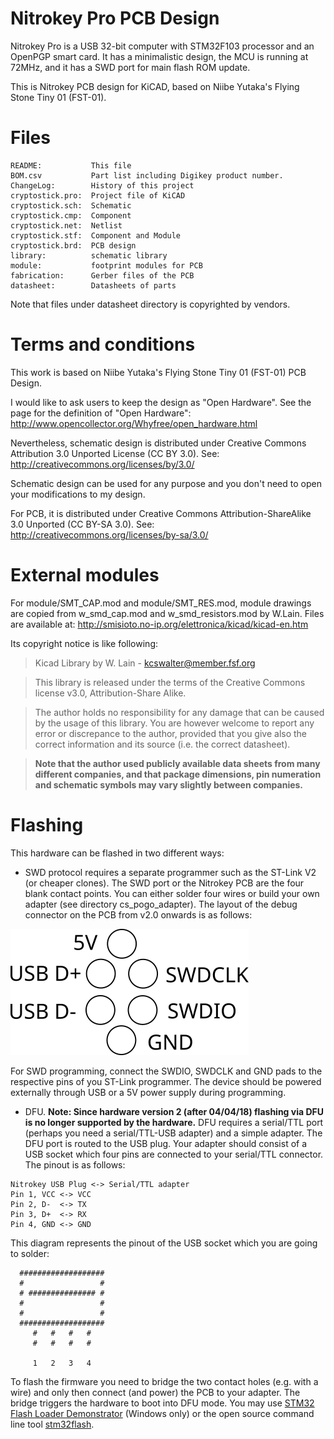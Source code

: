 Nitrokey Pro PCB Design
===================================================

Nitrokey Pro is a USB 32-bit computer with STM32F103 processor and
an OpenPGP smart card. It has a minimalistic design, the MCU is running
at 72MHz, and it has a SWD port for main flash ROM update.

This is Nitrokey PCB design for KiCAD, based on Niibe
Yutaka's Flying Stone Tiny 01 (FST-01).

Files
=====

    README:           This file
    BOM.csv           Part list including Digikey product number.
    ChangeLog:        History of this project
    cryptostick.pro:  Project file of KiCAD
    cryptostick.sch:  Schematic
    cryptostick.cmp:  Component
    cryptostick.net:  Netlist
    cryptostick.stf:  Component and Module
    cryptostick.brd:  PCB design
    library:          schematic library
    module:           footprint modules for PCB
    fabrication:      Gerber files of the PCB
    datasheet:        Datasheets of parts

Note that files under datasheet directory is copyrighted by vendors.

Terms and conditions
====================

This work is based on Niibe Yutaka's Flying Stone Tiny 01 (FST-01) PCB Design.

I would like to ask users to keep the design as "Open Hardware".  See
the page for the definition of "Open Hardware":
http://www.opencollector.org/Whyfree/open_hardware.html

Nevertheless, schematic design is distributed under Creative Commons
Attribution 3.0 Unported License (CC BY 3.0).  See:
http://creativecommons.org/licenses/by/3.0/

Schematic design can be used for any purpose and you don't need to
open your modifications to my design.

For PCB, it is distributed under Creative Commons
Attribution-ShareAlike 3.0 Unported (CC BY-SA 3.0).  See:
http://creativecommons.org/licenses/by-sa/3.0/


External modules
================

For module/SMT_CAP.mod and module/SMT_RES.mod, module drawings are
copied from w_smd_cap.mod and w_smd_resistors.mod by W.Lain.  Files
are available at:
http://smisioto.no-ip.org/elettronica/kicad/kicad-en.htm

Its copyright notice is like following:

> Kicad Library by W. Lain - kcswalter@member.fsf.org

> This library is released under the terms of the Creative Commons
license v3.0, Attribution-Share Alike.

> The author holds no responsibility for any damage that can be caused
by the usage of this library. You are however welcome to report any
error or discrepance to the author, provided that you give also the
correct information and its source (i.e. the correct datasheet).

> **Note that the author used publicly available data sheets from many
different companies, and that package dimensions, pin numeration and
schematic symbols may vary slightly between companies.**


Flashing
========

This hardware can be flashed in two different ways:

* SWD protocol requires a separate programmer such as the ST-Link V2 (or cheaper clones). The SWD port or the Nitrokey PCB are the four blank contact points. You can either solder four wires or build your own adapter (see directory cs_pogo_adapter). The layout of the debug connector on the PCB from v2.0 onwards is as follows:

![NK Pro v2.0 Programming Connector Layout](conn_layout.png)

For SWD programming, connect the SWDIO, SWDCLK and GND pads to the respective pins of you ST-Link programmer. The device should be powered externally through USB  or a 5V power supply during programming.

* DFU. 
**Note: Since hardware version 2 (after 04/04/18) flashing via DFU is no longer supported by the hardware.** 
DFU requires a serial/TTL port (perhaps you need a serial/TTL-USB adapter) and a simple adapter. The DFU port is routed to the USB plug. Your adapter should consist of a USB socket which four pins are connected to your serial/TTL connector. The pinout is as follows:

```
Nitrokey USB Plug <-> Serial/TTL adapter
Pin 1, VCC <-> VCC
Pin 2, D-  <-> TX
Pin 3, D+  <-> RX
Pin 4, GND <-> GND
```

This diagram represents the pinout of the USB socket which you are going to solder:

```
  ################### 
  #                 # 
  # ############### # 
  #                 # 
  #                 # 
  ################### 
     #   #   #   #   
     #   #   #   #    

     1   2   3   4
```

To flash the firmware you need to bridge the two contact holes (e.g. with a wire) and only then connect (and power) the PCB to your adapter. The bridge triggers the hardware to boot into DFU mode. You may use [STM32 Flash Loader Demonstrator](http://www.st.com/content/st_com/en/products/development-tools/software-development-tools/stm32-software-development-tools/stm32-programmers/flasher-stm32.html) (Windows only) or the open source command line tool [stm32flash](http://stm32flash.sourceforge.net).

